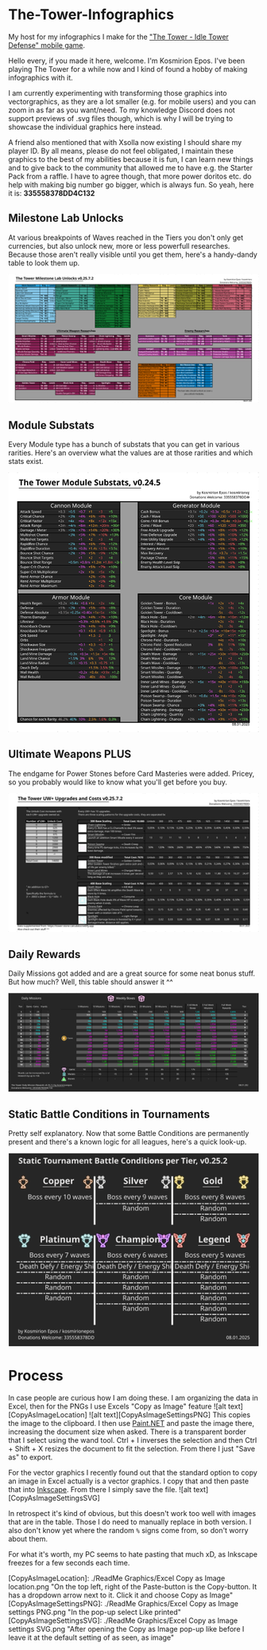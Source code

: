 # The-Tower-Infographics
My host for my infographics I make for the ["The Tower - Idle Tower Defense" mobile game](https://play.google.com/store/apps/details?id=com.TechTreeGames.TheTower).

Hello every, if you made it here, welcome. I'm Kosmirion Epos. I've been playing The Tower for a while now and I kind of found a hobby of making infographics with it.

I am currently experimenting with transforming those graphics into vectorgraphics, as they are a lot smaller (e.g. for mobile users) and you can zoom in as far as you want/need. To my knowledge Discord does not support previews of .svg files though, which is why I will be trying to showcase the individual graphics here instead.

A friend also mentioned that with Xsolla now existing I should share my player ID. By all means, please do not feel obligated, I maintain these graphics to the best of my abilities because it is fun, I can learn new things and to give back to the community that allowed me to have e.g. the Starter Pack from a raffle. I have to agree though, that more power doritos etc. do help with making big number go bigger, which is always fun. So yeah, here it is: __335558378DD4C132__

## Milestone Lab Unlocks
At various breakpoints of Waves reached in the Tiers you don't only get currencies, but also unlock new, more or less powerfull researches. Because those aren't really visible until you get them, here's a handy-dandy table to look them up.

![Milestones](./SVGs/MilestoneLabUnlocks.svg)

## Module Substats
Every Module type has a bunch of substats that you can get in various rarities. Here's an overview what the values are at those rarities and which stats exist.

![Substats](./SVGs/Substats.svg)

## Ultimate Weapons PLUS
The endgame for Power Stones before Card Masteries were added. Pricey, so you probably would like to know what you'll get before you buy.

![UWplus](./SVGs/UWplus.svg)

## Daily Rewards
Daily Missions got added and are a great source for some neat bonus stuff. But how much? Well, this table should answer it ^^

![Daily Rewards](./SVGs/DailyRewards.svg)

## Static Battle Conditions in Tournaments
Pretty self explanatory. Now that some Battle Conditions are permanently present and there's a known logic for all leagues, here's a quick look-up.

![StaticBattleConditions](./SVGs/StaticBattleConditions.svg)

# Process
In case people are curious how I am doing these. I am organizing the data in Excel, then for the PNGs I use Excels "Copy as Image" feature
![alt text][CopyAsImageLocation] ![alt text][CopyAsImageSettingsPNG]
This copies the image to the clipboard. I then use [Paint.NET](https://www.getpaint.net/index.html) and paste the image there, increasing the document size when asked. There is a transparent border that I select using the wand tool. Ctrl + I inverses the selection and then Ctrl + Shift + X resizes the document to fit the selection. From there I just "Save as" to export.

For the vector graphics I recently found out that the standard option to copy an image in Excel actually is a vector graphics. I copy that and then paste that into [Inkscape](https://inkscape.org/). From there I simply save the file.
![alt text][CopyAsImageSettingsSVG]

In retrospect it's kind of obvious, but this doesn't work too well with images that are in the table. Those I do need to manually replace in both version. I also don't know yet where the random `%` signs come from, so don't worry about them.

For what it's worth, my PC seems to hate pasting that much xD, as Inkscape freezes for a few seconds each time.

[CopyAsImageLocation]: ./ReadMe Graphics/Excel Copy as Image location.png "On the top left, right of the Paste-button is the Copy-button. It has a dropdown arrow next to it. Click it and choose Copy as Image"
[CopyAsImageSettingsPNG]: ./ReadMe Graphics/Excel Copy as Image settings PNG.png "In the pop-up select Like printed"
[CopyAsImageSettingsSVG]: ./ReadMe Graphics/Excel Copy as Image settings SVG.png "After opening the Copy as Image pop-up like before I leave it at the default setting of as seen, as image"